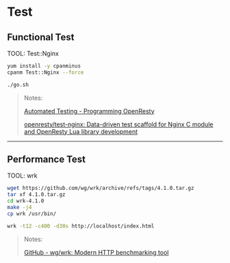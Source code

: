 # Test



## Functional Test

TOOL: Test::Nginx

```bash
yum install -y cpanminus
cpanm Test::Nginx --force

./go.sh
```

> Notes:
>
> [Automated Testing - Programming OpenResty](https://openresty.gitbooks.io/programming-openresty/content/testing/)
>
> [openresty/test-nginx: Data-driven test scaffold for Nginx C module and OpenResty Lua library development](https://github.com/openresty/test-nginx)

-------

## Performance Test

TOOL: wrk

```bash
wget https://github.com/wg/wrk/archive/refs/tags/4.1.0.tar.gz
tar xf 4.1.0.tar.gz
cd wrk-4.1.0
make -j4
cp wrk /usr/bin/

wrk -t12 -c400 -d30s http://localhost/index.html
```

> Notes:
>
> [GitHub - wg/wrk: Modern HTTP benchmarking tool](https://github.com/wg/wrk)


